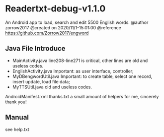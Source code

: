 Readertxt-debug-v1.1.0
========================

An Android app to load, search and edit 5500 English words.
@author zorrow2017
@created on 2020/11/1-15:01:00
@reference https://github.com/Zorrow2017/engword


Java File Introduce
------------------------
 * MainActivity.java    line208-line271 is critical, other lines are old and useless codes.
 * EnglishActivity.java    Important: as user interface, controller;
 * MyDBengwordUtil.java    Important: to create table, select one record, insert update, load file data;
 * MyTTSUtil.java    old and useless codes.

AndroidManifest.xml    <uses-permission android:name="android.permission.READ_EXTERNAL_STORAGE" />
thanks.txt    a small amount of helpers for me, sincerely thank you!


Manual
------------------------
see help.txt


